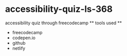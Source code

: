# accessibility-quiz-ls-368
accessibility quiz through freecodecamp
** tools used **
* freecodecamp
* codepen.io
* github
* netlify